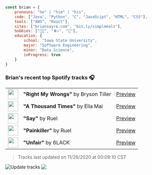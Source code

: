 ```javascript
const brian = {
    pronouns: "he" | "him" | "his",
    code: ["Java", "Python", "C", "JavaScipt", "HTML", "CSS"],
    tools: ["AWS", "React"],
    sites: ["briansayre.com", "bit.ly/simplmeals"],
    hobbies: ["👨‍💻", "⛹️‍♂️", "🍳"],
    education: {
        school: "Iowa State University",
        major: "Software Engineering",
        minor: "Data Science",
        inProgress: true
    }
}
```

### Brian's recent top Spotify tracks 🎧
<table>
<!-- top_tracks starts -->
    <tr>
        <td> <img height="32px" src="https://i.scdn.co/image/ab67616d00004851d5f3cea8affdca01a0dc754f"> </td>
        <td> <b>"Right My Wrongs"</b> by Bryson Tiller</td>
        <td> <a href="https://p.scdn.co/mp3-preview/5b73881517c9f7728791d82accab46cae67af175?cid=856b16ed1b17433b9b4ee14b5a0c5a87" target="_blank" > Preview </a> </td>
    </tr>
    <tr>
        <td> <img height="32px" src="https://i.scdn.co/image/ab67616d0000485140aba43042f328ad560b4be4"> </td>
        <td> <b>"A Thousand Times"</b> by Ella Mai</td>
        <td> <a href="https://p.scdn.co/mp3-preview/69e8ece43370700ba5b9a33ab6700fcf27f1777a?cid=856b16ed1b17433b9b4ee14b5a0c5a87" target="_blank" > Preview </a> </td>
    </tr>
    <tr>
        <td> <img height="32px" src="https://i.scdn.co/image/ab67616d000048512f265566ddc779c86019f3b5"> </td>
        <td> <b>"Say"</b> by Ruel</td>
        <td> <a href="https://p.scdn.co/mp3-preview/0a2715b393adc82ca24f967c0c13f1e4a72be50c?cid=856b16ed1b17433b9b4ee14b5a0c5a87" target="_blank" > Preview </a> </td>
    </tr>
    <tr>
        <td> <img height="32px" src="https://i.scdn.co/image/ab67616d00004851f7406e9cbd7f974e7ddf7b0e"> </td>
        <td> <b>"Painkiller"</b> by Ruel</td>
        <td> <a href="https://p.scdn.co/mp3-preview/23c55e5abb8337bd1fd5f1ca8625a1239b41a887?cid=856b16ed1b17433b9b4ee14b5a0c5a87" target="_blank" > Preview </a> </td>
    </tr>
    <tr>
        <td> <img height="32px" src="https://i.scdn.co/image/ab67616d00004851e1530b42603367fdb2208d88"> </td>
        <td> <b>"Unfair"</b> by 6LACK</td>
        <td> <a href="https://p.scdn.co/mp3-preview/a773793c04dee8638bbaa24e98ad59c54f80d2e0?cid=856b16ed1b17433b9b4ee14b5a0c5a87" target="_blank" > Preview </a> </td>
    </tr>
<!-- top_tracks ends -->
</table>

<!-- last_updated starts -->
> Tracks last updated on 11/26/2020 at 00:09:10 CST
<!-- last_updated ends -->

<a href="https://github.com/briansayre/briansayre/actions?query=workflow%3A%22Update+Spotify+tracks%22"><img src="https://github.com/briansayre/briansayre/workflows/Update%20Spotify%20tracks/badge.svg" align="left" alt="Update tracks"></a>

![](https://visitor-badge.glitch.me/badge?page_id=briansayre.briansayre)
